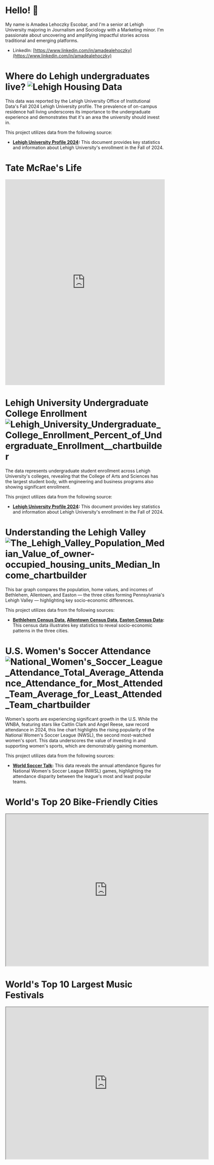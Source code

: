 # Hello! 👋

My name is Amadea Lehoczky Escobar, and I'm a senior at Lehigh University majoring in Journalism and Sociology with a Marketing minor. I'm passionate about uncovering and amplifying impactful stories across traditional and emerging platforms.

* LinkedIn: [https://www.linkedin.com/in/amadealehoczky](https://www.linkedin.com/in/amadealehoczky)
# **Where do Lehigh undergraduates live?** ![Lehigh Housing Data](https://github.com/amadealehoczky/lehigh-student.github.io/blob/main/4.7%25%20of%20Lehigh%20students%20live%20in.jpg?raw=true)

This data was reported by the Lehigh University Office of Institutional Data's Fall 2024 Lehigh University profile. The prevalence of on-campus residence hall living underscores its importance to the undergraduate experience and demonstrates that it's an area the university should invest in.

This project utilizes data from the following source:

* **[Lehigh University Profile 2024](https://data.lehigh.edu/sites/data.lehigh.edu/files/LUprofile_2024.pdf):** This document provides key statistics and information about Lehigh University's enrollment in the Fall of 2024. 

# **Tate McRae's Life** 

<iframe src='https://cdn.knightlab.com/libs/timeline3/latest/embed/index.html?source=v2:2PACX-1vStDOY5_aIbnLbry0Tfm35gNd38AoUqr7GSCqQWFIm3tEIhpOdNrDVH1XgbzsfVFcNiMQeNTrJsWitZ&font=Default&lang=en&initial_zoom=2&height=650' width='100%' height='650' webkitallowfullscreen mozallowfullscreen allowfullscreen frameborder='0'></iframe>

# **Lehigh University Undergraduate College Enrollment** ![Lehigh_University_Undergraduate_College_Enrollment_Percent_of_Undergraduate_Enrollment__chartbuilder](https://github.com/user-attachments/assets/1a6415bc-1683-40ca-b017-739ed4879de6)

The data represents undergraduate student enrollment across Lehigh University's colleges, revealing that the College of Arts and Sciences has the largest student body, with engineering and business programs also showing significant enrollment.

This project utilizes data from the following source:

* **[Lehigh University Profile 2024](https://data.lehigh.edu/sites/data.lehigh.edu/files/LUprofile_2024.pdf):** This document provides key statistics and information about Lehigh University's enrollment in the Fall of 2024. 

# **Understanding the Lehigh Valley** ![The_Lehigh_Valley_Population_Median_Value_of_owner-occupied_housing_units_Median_Income_chartbuilder](https://github.com/user-attachments/assets/9a31b466-9449-4e4e-83e0-518ec88b0eeb)

This bar graph compares the population, home values, and incomes of Bethlehem, Allentown, and Easton — the three cities forming Pennsylvania's Lehigh Valley — highlighting key socio-economic differences.

This project utilizes data from the following sources:

* **[Bethlehem Census Data](https://www.census.gov/quickfacts/fact/table/bethlehemcitypennsylvania/HSG495223), [Allentown Census Data](https://www.census.gov/quickfacts/fact/table/allentowncitypennsylvania/PST045223), [Easton Census Data](https://www.census.gov/quickfacts/fact/table/eastoncitypennsylvania/BZA110222):** This census data illustrates key statistics to reveal socio-economic patterns in the three cities. 

# **U.S. Women's Soccer Attendance** ![National_Women's_Soccer_League_Attendance_Total_Average_Attendance_Attendance_for_Most_Attended_Team_Average_for_Least_Attended_Team_chartbuilder](https://github.com/user-attachments/assets/06944c7d-b683-4787-9c34-6ad0a222bead)

Women's sports are experiencing significant growth in the U.S. While the WNBA, featuring stars like Caitlin Clark and Angel Reese, saw record attendance in 2024, this line chart highlights the rising popularity of the National Women's Soccer League (NWSL), the second most-watched women's sport. This data underscores the value of investing in and supporting women's sports, which are demonstrably gaining momentum.

This project utilizes data from the following sources:

* **[World Soccer Talk](https://worldsoccertalk.com/news/uswnt-2023-attendance-best-since-2019-20231211-WST-475322.html):** This data reveals the annual attendance figures for National Women's Soccer League (NWSL) games, highlighting the attendance disparity between the league's most and least popular teams.

# **World's Top 20 Bike-Friendly Cities** 

<iframe src="https://www.google.com/maps/d/u/1/embed?mid=1TgyS8zI_3ToBl4iJvbMKhh8DzddgMtw&ehbc=2E312F" width="640" height="480"></iframe>

# **World's Top 10 Largest Music Festivals** 
<iframe src="https://www.google.com/maps/d/u/0/embed?mid=1SKk9gPZDsu4LQdQXbuMuNM1qV5khkpc&ehbc=2E312F" width="640" height="480"></iframe>
